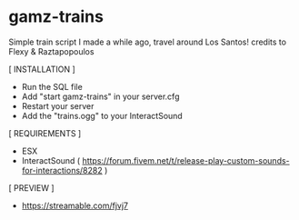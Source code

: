 # gamz-trains
Simple train script I made a while ago, travel around Los Santos!
credits to Flexy & Raztapopoulos

[ INSTALLATION ]
- Run the SQL file
- Add "start gamz-trains" in your server.cfg
- Restart your server
- Add the "trains.ogg" to your InteractSound

[ REQUIREMENTS ]
- ESX
- InteractSound ( https://forum.fivem.net/t/release-play-custom-sounds-for-interactions/8282 )

[ PREVIEW ] 
- https://streamable.com/fjvj7
